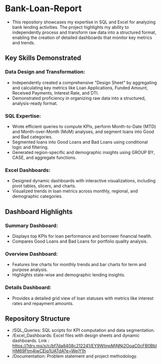 # Bank-Loan-Report

- This repository showcases my expertise in SQL and Excel for analyzing bank lending activities. The project highlights my ability to independently process and transform raw data into a structured format, enabling the creation of detailed dashboards that monitor key metrics and trends.

## Key Skills Demonstrated

### Data Design and Transformation:
- Independently created a comprehensive "Design Sheet" by aggregating and calculating key metrics like Loan Applications, Funded Amount, Received Payments, Interest Rate, and DTI.
- Demonstrated proficiency in organizing raw data into a structured, analysis-ready format.

### SQL Expertise:
- Wrote efficient queries to compute KPIs, perform Month-to-Date (MTD) and Month-over-Month (MoM) analyses, and segment loans into Good and Bad categories.
- Segmented loans into Good Loans and Bad Loans using conditional logic and filtering.
- Generated region-specific and demographic insights using GROUP BY, CASE, and aggregate functions.
  
### Excel Dashboards:
- Designed dynamic dashboards with interactive visualizations, including pivot tables, slicers, and charts.
- Visualized trends in loan metrics across monthly, regional, and demographic categories.

## Dashboard Highlights

### Summary Dashboard:
- Displays top KPIs for loan performance and borrower financial health.
- Compares Good Loans and Bad Loans for portfolio quality analysis.

### Overview Dashboard:
- Features line charts for monthly trends and bar charts for term and purpose analysis.
- Highlights state-wise and demographic lending insights.

### Details Dashboard:
- Provides a detailed grid view of loan statuses with metrics like interest rates and repayment amounts.

## Repository Structure
- /SQL_Queries: SQL scripts for KPI computation and data segmentation.
- /Excel_Dashboards: Excel files with design sheets and dynamic dashboards.
  Link : https://1drv.ms/x/c/bf7da8408c212241/EY9WIinpMjNNj2OoaC0cFB0BblHM69Ftm4jwCEiq1UATdA?e=WejY1h
- /Documentation: Problem statement and project methodology.
